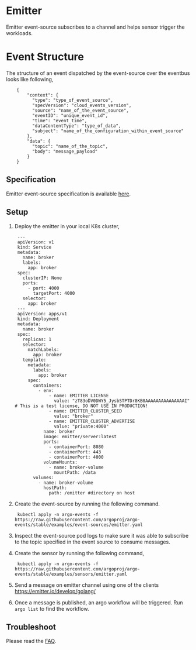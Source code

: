 # Emitter

Emitter event-source subscribes to a channel and helps sensor trigger the workloads.

# Event Structure

The structure of an event dispatched by the event-source over the eventbus looks like following,

        {
            "context": {
              "type": "type_of_event_source",
              "specVersion": "cloud_events_version",
              "source": "name_of_the_event_source",
              "eventID": "unique_event_id",
              "time": "event_time",
              "dataContentType": "type_of_data",
              "subject": "name_of_the_configuration_within_event_source"
            },
            "data": {
              "topic": "name_of_the_topic",
              "body": "message_payload"
            }
        }

## Specification

Emitter event-source specification is available [here](https://github.com/argoproj/argo-events/blob/master/api/event-source.md#emittereventsource).

## Setup

1. Deploy the emitter in your local K8s cluster,

        ---
        apiVersion: v1
        kind: Service
        metadata:
          name: broker
          labels:
            app: broker
        spec:
          clusterIP: None
          ports:
            - port: 4000
              targetPort: 4000
          selector:
            app: broker
        ---
        apiVersion: apps/v1
        kind: Deployment
        metadata:
          name: broker
        spec:
          replicas: 1
          selector:
            matchLabels:
              app: broker
          template:
            metadata:
              labels:
                app: broker
            spec:
              containers:
                - env:
                    - name: EMITTER_LICENSE
                      value: "zT83oDV0DWY5_JysbSTPTDr8KB0AAAAAAAAAAAAAAAI" # This is a test license, DO NOT USE IN PRODUCTION!
                    - name: EMITTER_CLUSTER_SEED
                      value: "broker"
                    - name: EMITTER_CLUSTER_ADVERTISE
                      value: "private:4000"
                  name: broker
                  image: emitter/server:latest
                  ports:
                    - containerPort: 8080
                    - containerPort: 443
                    - containerPort: 4000
                  volumeMounts:
                    - name: broker-volume
                      mountPath: /data
              volumes:
                - name: broker-volume
                  hostPath:
                    path: /emitter #directory on host
 
1. Create the event-source by running the following command.

        kubectl apply -n argo-events -f https://raw.githubusercontent.com/argoproj/argo-events/stable/examples/event-sources/emitter.yaml

1. Inspect the event-source pod logs to make sure it was able to subscribe to the topic specified in the event source to consume messages.

1. Create the sensor by running the following command,

        kubectl apply -n argo-events -f https://raw.githubusercontent.com/argoproj/argo-events/stable/examples/sensors/emitter.yaml

1. Send a message on emitter channel using one of the clients https://emitter.io/develop/golang/

1. Once a message is published, an argo workflow will be triggered. Run `argo list` to find the workflow. 

## Troubleshoot
Please read the [FAQ](https://argoproj.github.io/argo-events/FAQ/).
